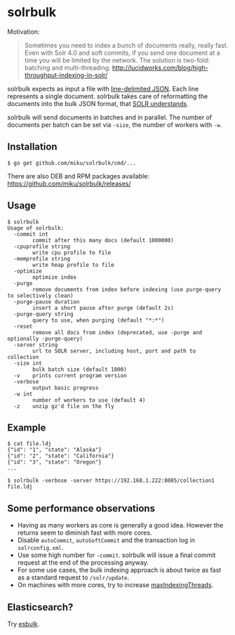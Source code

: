 solrbulk
========

Motivation:

> Sometimes you need to index a bunch of documents really, really fast.
  Even with Solr 4.0 and soft commits, if you send one document at a time
  you will be limited by the network. The solution is two-fold: batching
  and multi-threading. http://lucidworks.com/blog/high-throughput-indexing-in-solr/

solrbulk expects as input a file with [line-delimited JSON](https://en.wikipedia.org/wiki/JSON_Streaming#Line_delimited_JSON). Each line represents a single document. solrbulk takes care of reformatting the documents into the bulk JSON format, that [SOLR understands](https://cwiki.apache.org/confluence/display/solr/Uploading+Data+with+Index+Handlers#UploadingDatawithIndexHandlers-JSONFormattedIndexUpdates).

solrbulk will send documents in batches and in parallel. The number of documents per batch can be set via `-size`, the number of workers with `-w`.

Installation
------------

    $ go get github.com/miku/solrbulk/cmd/...

There are also DEB and RPM packages available: https://github.com/miku/solrbulk/releases/

Usage
-----

    $ solrbulk
    Usage of solrbulk:
      -commit int
        	commit after this many docs (default 1000000)
      -cpuprofile string
        	write cpu profile to file
      -memprofile string
        	write heap profile to file
      -optimize
        	optimize index
      -purge
        	remove documents from index before indexing (use purge-query to selectively clean)
      -purge-pause duration
        	insert a short pause after purge (default 2s)
      -purge-query string
        	query to use, when purging (default "*:*")
      -reset
        	remove all docs from index (deprecated, use -purge and optionally -purge-query)
      -server string
        	url to SOLR server, including host, port and path to collection
      -size int
        	bulk batch size (default 1000)
      -v	prints current program version
      -verbose
        	output basic progress
      -w int
        	number of workers to use (default 4)
      -z	unzip gz'd file on the fly

Example
-------

    $ cat file.ldj
    {"id": "1", "state": "Alaska"}
    {"id": "2", "state": "California"}
    {"id": "3", "state": "Oregon"}
    ...

    $ solrbulk -verbose -server https://192.168.1.222:8085/collection1 file.ldj

Some performance observations
-----------------------------

* Having as many workers as core is generally a good idea. However the returns seem to diminish fast with more cores.
* Disable `autoCommit`, `autoSoftCommit` and the transaction log in `solrconfig.xml`.
* Use some high number for `-commit`. solrbulk will issue a final commit request at the end of the processing anyway.
* For some use cases, the bulk indexing approach is about twice as fast as a standard request to `/solr/update`.
* On machines with more cores, try to increase [maxIndexingThreads](https://cwiki.apache.org/confluence/display/solr/IndexConfig+in+SolrConfig).

Elasticsearch?
--------------

Try [esbulk](https://github.com/miku/esbulk).
